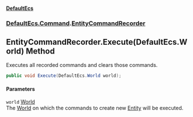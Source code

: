 #### [DefaultEcs](./index.md 'index')
### [DefaultEcs.Command](./DefaultEcs-Command.md 'DefaultEcs.Command').[EntityCommandRecorder](./DefaultEcs-Command-EntityCommandRecorder.md 'DefaultEcs.Command.EntityCommandRecorder')
## EntityCommandRecorder.Execute(DefaultEcs.World) Method
Executes all recorded commands and clears those commands.  
```csharp
public void Execute(DefaultEcs.World world);
```
#### Parameters
<a name='DefaultEcs-Command-EntityCommandRecorder-Execute(DefaultEcs-World)-world'></a>
`world` [World](./DefaultEcs-World.md 'DefaultEcs.World')  
The [World](./DefaultEcs-World.md 'DefaultEcs.World') on which the commands to create new [Entity](./DefaultEcs-Entity.md 'DefaultEcs.Entity') will be executed.  
  
